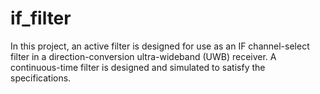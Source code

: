 # if_filter
In this project, an active filter is designed for use as an IF channel-select filter in a direction-conversion ultra-wideband (UWB) receiver. A continuous-time filter is designed and simulated to satisfy the specifications.

